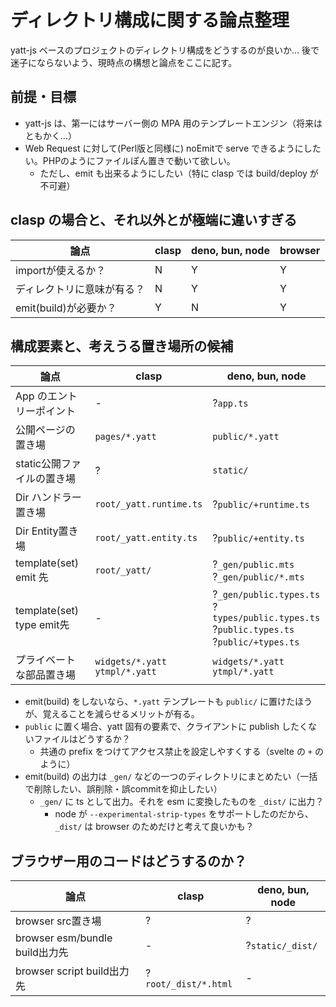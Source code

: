 # ディレクトリ構成に関する論点整理

yatt-js ベースのプロジェクトのディレクトリ構成をどうするのが良いか…
後で迷子にならないよう、現時点の構想と論点をここに記す。

## 前提・目標

- yatt-js は、第一にはサーバー側の MPA 用のテンプレートエンジン（将来はともかく…）
- Web Request に対して(Perl版と同様に) noEmitで serve できるようにしたい。PHPのようにファイルぽん置きで動いて欲しい。
  - ただし、emit も出来るようにしたい（特に clasp では build/deploy が不可避）

## clasp の場合と、それ以外とが極端に違いすぎる

|論点|clasp|deno, bun, node|browser|
|-|-|-|-|
|importが使えるか？|N|Y|Y|
|ディレクトリに意味が有る？|N|Y|Y|
|emit(build)が必要か？|Y|N|Y|

## 構成要素と、考えうる置き場所の候補

|論点|clasp|deno, bun, node|
|-|-|-|
|App のエントリーポイント|-|?`app.ts`|
|公開ページの置き場|`pages/*.yatt`|`public/*.yatt`|
|static公開ファイルの置き場|?|`static/`|
|Dir ハンドラー置き場|`root/_yatt.runtime.ts`|?`public/+runtime.ts`|
|Dir Entity置き場|`root/_yatt.entity.ts`|?`public/+entity.ts`|
|template(set) emit 先|`root/_yatt/`|?`_gen/public.mts`<br>?`_gen/public/*.mts`|
|template(set) type emit先|-|?`_gen/public.types.ts`<br>?`types/public.types.ts`<br>?`public.types.ts`<br>?`public/+types.ts`|
|プライベートな部品置き場|`widgets/*.yatt`<br>`ytmpl/*.yatt`|`widgets/*.yatt`<br>`ytmpl/*.yatt`|

* emit(build) をしないなら、`*.yatt` テンプレートも `public/` に置けたほうが、覚えることを減らせるメリットが有る。
* `public` に置く場合、yatt 固有の要素で、クライアントに publish したくないファイルはどうするか？
  - 共通の prefix をつけてアクセス禁止を設定しやすくする（svelte の `+` のように）
* emit(build) の出力は `_gen/` などの一つのディレクトリにまとめたい（一括で削除したい、誤削除・誤commitを抑止したい）
  - `_gen/` に ts として出力。それを esm に変換したものを `_dist/` に出力？
    - node が `--experimental-strip-types` をサポートしたのだから、 `_dist/` は browser のためだけと考えて良いかも？

## ブラウザー用のコードはどうするのか？

|論点|clasp|deno, bun, node|
|-|-|-|
|browser src置き場|?|?|
|browser esm/bundle build出力先|-|?`static/_dist/`|
|browser script build出力先|?`root/_dist/*.html`|-|
